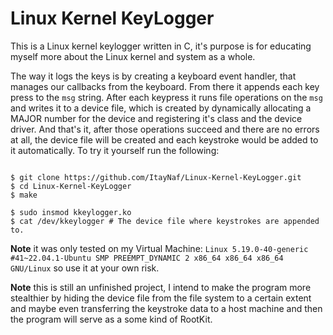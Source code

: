# Linux Kernel KeyLogger

This is a Linux kernel keylogger written in C, it's purpose is for educating myself more about the Linux kernel and system as a whole.

The way it logs the keys is by creating a keyboard event handler, that manages our callbacks from the keyboard. From there it appends each key press to the `msg` string. 
After each keypress it runs file operations on the `msg` and writes it to a device file, which is created by dynamically allocating a MAJOR number for the device and registering it's class and the device driver. 
And that's it, after those operations succeed and there are no errors at all, the device file will be created and each keystroke would be added to it automatically. To try it yourself run the following:

```

$ git clone https://github.com/ItayNaf/Linux-Kernel-KeyLogger.git
$ cd Linux-Kernel-KeyLogger
$ make

$ sudo insmod kkeylogger.ko
$ cat /dev/kkeylogger # The device file where keystrokes are appended to.

```

**Note** it was only tested on my Virtual Machine: `Linux 5.19.0-40-generic #41~22.04.1-Ubuntu SMP PREEMPT_DYNAMIC 2 x86_64 x86_64 x86_64 GNU/Linux` so use it at your own risk.

**Note** this is still an unfinished project, I intend to make the program more stealthier by hiding the device file from the file system to a certain extent and maybe even transferring the keystroke data to a host machine and then the program will serve as a some kind of RootKit.

